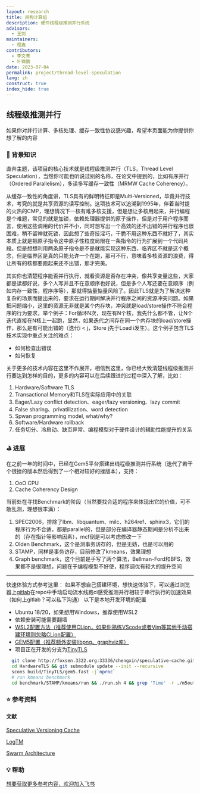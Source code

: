 ```yaml
---
layout: research
title: 异构计算组
description: 硬件线程级推测并行系统
advisors:
  - 王剑
maintainers:
  - 程鑫
contributors:
  - 李文青
  - 叶锦鹏
date: 2023-07-04
permalink: project/thread-level-speculation
lang: zh
construct: true
index_hide: true
---
```


## 线程级推测并行

如果你对并行计算、多核处理、缓存一致性协议感兴趣，希望本页面能为你提供你想了解的内容

### 🎯  背景知识

直奔主题，该项目的核心技术就是线程级推测并行（TLS，Thread Level Speculation），当然你可能也听说过别的名称，在论文中提到的，比如有序并行（Ordered Parallelism），多读多写缓存一致性（MRMW Cache Coherency）。

从缓存一致性的角度讲，TLS具有的鲜明特征即是Multi-Versioned，毕竟并行技术，考究的就是共享资源的读写控制。这项技术可以追溯到1995年，伴着当时提的火热的CMP，理想情况下一核有难多核支援，但是想让多核用起来，并行编程是个难题，常见的就是加锁，依赖处理器提供的原子操作，但是对于用户程序而言，使用这些调用的代价并不小，同时想写出一个高效的还不出错的并行程序也很困难，稍不留神就死锁，因此想了些奇技淫巧，干脆不用这种东西不就好了，其实本质上就是把原子指令这中原子性粒度局限在一条指令的行为扩展到一个代码片段。但是想想利用两条原子指令是不是就能实现这种东西，临界区不就是这个概念，但是临界区是真的只能允许一个在跑，那可不行，意味着多核资源的浪费，得让所有的核都要跑起来还不出错，那才完美。

其实你也清楚程序能否并行执行，就看资源是否存在冲突，像共享变量这些，大家都是读都好说，多个人写并且不在意顺序也好说，但是多个人写还要在意顺序（例如内存一致性，程序序等），那就得掂量掂量风险了。因此TLS就是为了解决这种复杂的场景而提出来的，要求在运行期间解决并行程序之间的资源冲突问题。如果把问题缩小，这里的资源无非就是某个内存块，冲突就是load/store操作不符合程序的行为要求，举个例子：For循环N次，现在有N个核，我先什么都不管，让N个迭代直接在N核上一起跑，显然，如果迭代之间存在同一个内存块的load/store操作，那么是有可能出错的（迭代i < j，Store j先于Load i发生）。这个例子包含TLS技术实现中重点关注的难点：

- 如何检查出错误
- 如何恢复

关于更多的技术内容在这里不作展开，相信到这里，你已经大致清楚线程级推测并行要达到怎样的目的，更多的内容可以在后续跟进的过程中深入了解，比如：

1. Hardware/Software TLS
2. Transactional Memory和TLS在实际应用中的关联
3. Eager/Lazy conflict detection、eager/lazy versioning、lazy commit
4. False sharing、privatilization、word detection
5. Spwan programming model, what/why?
6. Software/Hardware rollback
7. 任务切分、冷启动、缺页异常、编程模型对于硬件设计的辅助性能提升的关系

### ⛳️  进展

在之前一年的时间中，已经在Gem5平台搭建出线程级推测并行系统（迭代了若干个很挫的版本然后得到了一个相对较好的挫版本），支持：

1. OoO CPU
2. Cache Coherency Design

当前处在寻找Benchmark的阶段（当然要找合适的程序来体现出它的价值，可不敢乱测，理想很丰满）：

1. SPEC2006，排除了lbm、libquantum、milc、h264ref、sphinx3，它们的程序行为不合适，都是parallel的，但是部分在编译器静态期间是分析不出来的（存在指针等影响因素），mcf倒是可以考虑修改一下
2. Olden Benchmark，这个是测事务访存的，但是无妨，也是可以用的
3. STAMP，同样是事务访存，目前修改了kmeans，效果理想
4. Graph benchmark，这个目前是手写了两个算法，Bellman-Ford和BFS，效果都不是很理想，问题在于编程模型不好使，程序调优有较大的提升空间

---

快速体验方式参考这里：
如果不想自己搭建环境，想快速体验下，可以通过浏览器上[gitlab](http://10.208.129.89/)在repo中手动启动流水线跑ci感受推测并行相较于串行执行的加速效果（如何上gitlab？可以私下沟通）
以下是本地开发环境的配置

- Ubuntu 18/20，如果想用Windows，推荐使用WSL2
- 依赖安装可能需要翻墙
- [WSL2配置方法（推荐使用CLion，如果你熟练VScode或者Vim等其他手动搭建环境则忽略CLion配置）](https://zhuanlan.zhihu.com/p/272522594)
- [GEM5配置（推荐额外安装libpng、graphviz库）](https://www.gem5.org/documentation/general_docs/building)
- 项目正在开发的分支为[TinyTLS](http://foxsen.3322.org:33336/chengxin/speculative-cache.git)

```bash
  git clone http://foxsen.3322.org:33336/chengxin/speculative-cache.git HardwareTLS
  cd HardwareTLS && git submodule update --init --recursive
  scons build/TinyTLS/gem5.fast -j`nproc`
  # run kmeans benchmark
  cd benchmark/STAMP/kmeans/run && ./run.sh 4 && grep 'Time' -r ./m5out
```

### ⭐️  参考资料

#### 文献

[Speculative Versioning Cache](https://ieeexplore.ieee.org/document/650559)

[LogTM](http://ieeexplore.ieee.org/document/1598134/)

[Swarm Architecture](https://dl.acm.org/doi/10.1145/2830772.2830777)

### 💡  帮助

[想要获取更多参考内容，欢迎加入飞书](https://www.feishu.cn/invitation/page/add_contact/?token=2ffh6bc6-81bd-4ee9-aa9f-fcce094d684d&amp;unique_id=zL3Ft_Z7fOT7g7mCfmXQrA==)